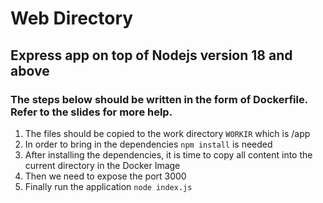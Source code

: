 # Web Directory 
## Express app on top of Nodejs version 18 and above

### The steps below should be written in the form of Dockerfile. Refer to the slides for more help.

1. The files should be copied to the work directory `WORKIR` which is /app
2. In order to bring in the dependencies `npm install` is needed
3. After installing the dependencies, it is time to copy all content into the current directory in the Docker Image
4. Then we need to expose the port 3000
5. Finally run the application `node index.js`
